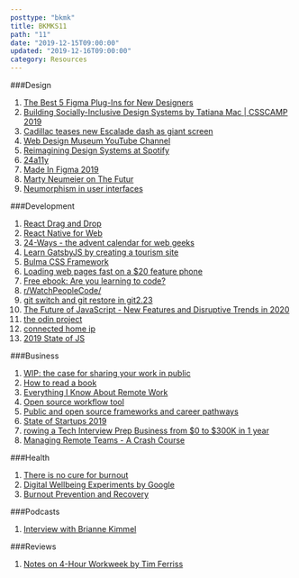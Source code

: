```yaml
---
posttype: "bkmk"
title: BKMKS11
path: "11"
date: "2019-12-15T09:00:00"
updated: "2019-12-16T09:00:00"
category: Resources
---
```

###Design
1. [The Best 5 Figma Plug-Ins for New Designers](https://www.rooki.design/articles/the-best-5-figma-plug-ins-for-new-designers)
1. [Building Socially-Inclusive Design Systems by Tatiana Mac | CSSCAMP 2019](https://www.youtube.com/watch?v=KxT0EwGrXWU)
1. [Cadillac teases new Escalade dash as giant screen](https://twitter.com/Cadillac/status/1206580232003751936)
1. [Web Design Museum YouTube Channel](https://www.youtube.com/channel/UCLdCQ9kNutdT7rCF6ZOrFNg/videos)
1. [Reimagining Design Systems at Spotify](https://spotify.design/articles/2019-12-16/reimagining-design-systems-at-spotify/)
1. [24a11y](http://www.24a11y.com/)
1. [Made In Figma 2019](https://www.figma.com/blog/made-in-figma-2019/)
1. [Marty Neumeier on The Futur](https://www.youtube.com/watch?v=dpZfNNYUZEc)
1. [Neumorphism in user interfaces](https://uxdesign.cc/neumorphism-in-user-interfaces-b47cef3bf3a6)

###Development
1. [React Drag and Drop](https://react-dnd.github.io/)
1. [React Native for Web](https://necolas.github.io/react-native-web)
1. [24-Ways - the advent calendar for web geeks](https://24ways.org/)
1. [Learn GatsbyJS by creating a tourism site](https://dev.to/nabendu82/learn-gatsbyjs-by-creating-a-tourism-site-10-bce)
1. [Bulma CSS Framework](https://bulma.io/)
1. [Loading web pages fast on a $20 feature phone](https://dev.to/addyosmani/loading-web-pages-fast-on-a-20-feature-phone-8h6)
1. [Free ebook: Are you learning to code?](https://ebook.welearncode.com/)
1. [r/WatchPeopleCode/](https://www.reddit.com/r/WatchPeopleCode/)
1. [git switch and git restore in git2.23](https://github.com/git/git/blob/master/Documentation/RelNotes/2.23.0.txt)
1. [The Future of JavaScript - New Features and Disruptive Trends in 2020](https://www.youtube.com/watch?v=f0DrPLKf6Ro)
1. [the odin project](https://www.theodinproject.com/)
1. [connected home ip](https://www.connectedhomeip.com/)
1. [2019 State of JS](https://2019.stateofjs.com/)

###Business
1. [WIP: the case for sharing your work in public](https://nesslabs.com/work-in-public)
1. [How to read a book](https://nesslabs.com/how-to-read-a-book)
1. [Everything I Know About Remote Work](https://daverupert.com/2019/12/remote-work/)
1. [Open source workflow tool](https://n8n.io/)
1. [Public and open source frameworks and career pathways](https://www.progression.fyi/)
1. [State of Startups 2019](https://stateofstartups2019.firstround.com/)
1. [rowing a Tech Interview Prep Business from $0 to $300K in 1 year](https://www.indiehackers.com/interview/09d52744a4)
1. [Managing Remote Teams - A Crash Course](https://klinger.io/post/180989912140/managing-remote-teams-a-crash-course)

###Health
1. [There is no cure for burnout](https://elladawson.com/2019/11/18/there-is-no-cure-for-burnout/)
1. [Digital Wellbeing Experiments by Google](https://www.producthunt.com/posts/digital-wellbeing-experiments-by-google)
1. [Burnout Prevention and Recovery](https://www.youtube.com/playlist?list=PLinI31g4OKHja8K71v4p-HW15HDVN4lXN)

###Podcasts
1. [Interview with Brianne Kimmel](https://anchor.fm/square-one-conversations-with-the-best-in-business/episodes/E39-Brianne-Kimmel--Network-Leader-at-Village-Global-e33ut2)

###Reviews
1. [Notes on 4-Hour Workweek by Tim Ferriss](https://www.reddit.com/r/digitalnomad/comments/e8ygyp/the_4hour_work_week_by_timothy_ferriss_my_full/)
